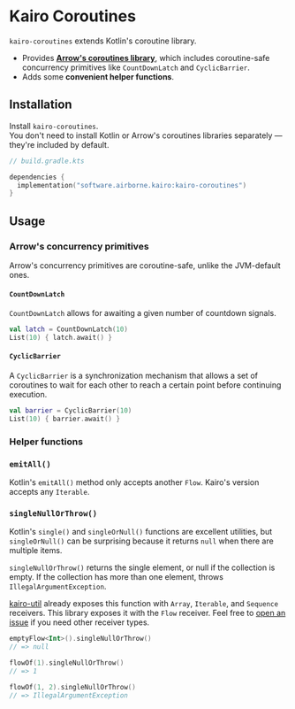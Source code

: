 # Kairo Coroutines

`kairo-coroutines` extends Kotlin's coroutine library.

- Provides **[Arrow's coroutines library](https://arrow-kt.io/learn/coroutines/)**,
  which includes coroutine-safe concurrency primitives like `CountDownLatch` and `CyclicBarrier`.
- Adds some **convenient helper functions**.

## Installation

Install `kairo-coroutines`.\
You don't need to install Kotlin or Arrow's coroutines libraries separately —
they're included by default.

```kotlin
// build.gradle.kts

dependencies {
  implementation("software.airborne.kairo:kairo-coroutines")
}
```

## Usage

### Arrow's concurrency primitives

Arrow's concurrency primitives are coroutine-safe, unlike the JVM-default ones.

#### `CountDownLatch`

`CountDownLatch` allows for awaiting a given number of countdown signals.

```kotlin
val latch = CountDownLatch(10)
List(10) { latch.await() }
```

#### `CyclicBarrier`

A `CyclicBarrier` is a synchronization mechanism that allows a set of coroutines to wait for each other
to reach a certain point before continuing execution.

```kotlin
val barrier = CyclicBarrier(10)
List(10) { barrier.await() }
```

### Helper functions

### `emitAll()`

Kotlin's `emitAll()` method only accepts another `Flow`.
Kairo's version accepts any `Iterable`.

### `singleNullOrThrow()`

Kotlin's `single()` and `singleOrNull()` functions are excellent utilities,
but `singleOrNull()` can be surprising because it returns `null` when there are multiple items.

`singleNullOrThrow()` returns the single element, or null if the collection is empty.
If the collection has more than one element, throws `IllegalArgumentException`.

[kairo-util](../kairo-util/README.md) already exposes this function with `Array`, `Iterable`, and `Sequence` receivers.
This library exposes it with the `Flow` receiver.
Feel free to [open an issue](https://github.com/hudson155/kairo/issues/new)
if you need other receiver types.

```kotlin
emptyFlow<Int>().singleNullOrThrow()
// => null

flowOf(1).singleNullOrThrow()
// => 1

flowOf(1, 2).singleNullOrThrow()
// => IllegalArgumentException
```
